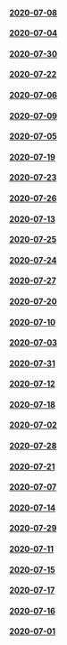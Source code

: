 #### [2020-07-08](2020-07-08)
#### [2020-07-04](2020-07-04)
#### [2020-07-30](2020-07-30)
#### [2020-07-22](2020-07-22)
#### [2020-07-06](2020-07-06)
#### [2020-07-09](2020-07-09)
#### [2020-07-05](2020-07-05)
#### [2020-07-19](2020-07-19)
#### [2020-07-23](2020-07-23)
#### [2020-07-26](2020-07-26)
#### [2020-07-13](2020-07-13)
#### [2020-07-25](2020-07-25)
#### [2020-07-24](2020-07-24)
#### [2020-07-27](2020-07-27)
#### [2020-07-20](2020-07-20)
#### [2020-07-10](2020-07-10)
#### [2020-07-03](2020-07-03)
#### [2020-07-31](2020-07-31)
#### [2020-07-12](2020-07-12)
#### [2020-07-18](2020-07-18)
#### [2020-07-02](2020-07-02)
#### [2020-07-28](2020-07-28)
#### [2020-07-21](2020-07-21)
#### [2020-07-07](2020-07-07)
#### [2020-07-14](2020-07-14)
#### [2020-07-29](2020-07-29)
#### [2020-07-11](2020-07-11)
#### [2020-07-15](2020-07-15)
#### [2020-07-17](2020-07-17)
#### [2020-07-16](2020-07-16)
#### [2020-07-01](2020-07-01)
